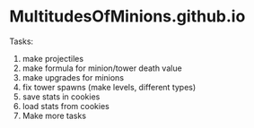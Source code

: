 # MultitudesOfMinions.github.io

Tasks:
<ol>
<li>make projectiles</li>
<li>make formula for minion/tower death value</li>
 <li>make upgrades for minions</li>
 <li>fix tower spawns (make levels, different types)</li>
 <li>save stats in cookies</li>
 <li>load stats from cookies</li>
 <li>Make more tasks</li>
</ol>

